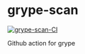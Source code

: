 # grype-scan
[![grype-scan-CI](https://github.com/ixxeL-actions/grype-scan/actions/workflows/grype.yaml/badge.svg)](https://github.com/ixxeL-actions/grype-scan/actions/workflows/grype.yaml)

Github action for grype
